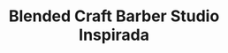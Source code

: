 ---
title: "Blended Craft Barber Studio Inspirada"
url: /henderson/blended-craft-barber-studio-inspirada/
shop: hairdresser
---